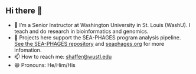 ## Hi there 👋

<!--
**cdshaffer/cdshaffer** is a ✨ _special_ ✨ repository because its `README.md` (this file) appears on your GitHub profile.

-->
- 🔭 I’m a Senior Instructor at Washington University in St. Louis (WashU). I teach and do research in bioinformatics and genomics.
- 🌱 Projects here support the SEA-PHAGES program analysis pipeline. [See the SEA-PHAGES repository](https://github.com/SEA-PHAGES) and [seaphages.org](https://seaphages.org/) for more infomation.
- 📫 How to reach me: shaffer@wustl.edu 
- 😄 Pronouns: He/Him/His

